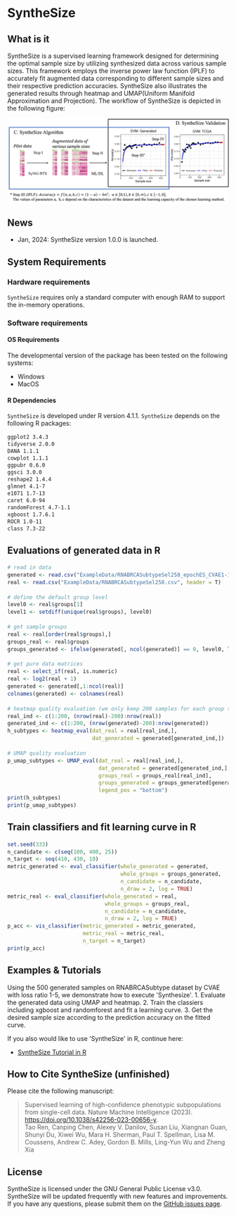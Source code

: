 # SyntheSize

## What is it

SyntheSize is a supervised learning framework designed for determining the optimal sample size by utilizing synthesized data across various sample sizes. This framework employs the inverse power law function (IPLF) to accurately fit augmented data corresponding to different sample sizes and their respective prediction accuracies. SyntheSize also illustrates the generated results through heatmap and UMAP(Uniform Manifold Approximation and Projection). The workflow of SyntheSize is depicted in the following figure:

<p align="center">
  <img src="./pics/synthesize-workflow.jpg" width = "1000" alt="method" align=center />
</p>

## News 
* Jan, 2024: SyntheSize version 1.0.0 is launched.

## System Requirements
### Hardware requirements
`SyntheSize` requires only a standard computer with enough RAM to support the in-memory operations. 

### Software requirements
#### OS Requirements
The developmental version of the package has been tested on the following systems:
+ Windows
+ MacOS
 
  
#### R Dependencies
`SyntheSize` is developed under R version 4.1.1.
`SyntheSize` depends on the following R packages:

    ggplot2 3.4.3
    tidyverse 2.0.0 
    DANA 1.1.1
    cowplot 1.1.1 
    ggpubr 0.6.0
    ggsci 3.0.0
    reshape2 1.4.4
    glmnet 4.1-7
    e1071 1.7-13 
    caret 6.0-94
    randomForest 4.7-1.1
    xgboost 1.7.6.1
    ROCR 1.0-11
    class 7.3-22

## Evaluations of generated data in R
```R
# read in data
generated <- read.csv("ExampleData/RNABRCASubtypeSel258_epochES_CVAE1-150_generated.csv", header = F)
real <- read.csv("ExampleData/RNABRCASubtypeSel258.csv", header = T)

# define the default group level
level0 <- real$groups[1]
level1 <- setdiff(unique(real$groups), level0)

# get sample groups
real <- real[order(real$groups),]
groups_real <- real$groups
groups_generated <- ifelse(generated[, ncol(generated)] == 0, level0, level1)

# get pure data matrices
real <- select_if(real, is.numeric)
real <- log2(real + 1)
generated <- generated[,1:ncol(real)]
colnames(generated) <- colnames(real)

# heatmap quality evaluation (we only keep 200 samples for each group to save runing time)
real_ind <- c(1:200, (nrow(real)-200):nrow(real))
generated_ind <- c(1:200, (nrow(generated)-200):nrow(generated))
h_subtypes <- heatmap_eval(dat_real = real[real_ind,],
                           dat_generated = generated[generated_ind,])

# UMAP quality evaluation
p_umap_subtypes <- UMAP_eval(dat_real = real[real_ind,],
                             dat_generated = generated[generated_ind,],
                             groups_real = groups_real[real_ind],
                             groups_generated = groups_generated[generated_ind],
                             legend_pos = "bottom")
print(h_subtypes)
print(p_umap_subtypes)
```

## Train classifiers and fit learning curve in R
```R
set.seed(333)
n_candidate <- c(seq(100, 400, 25))
n_target <- seq(410, 430, 10)
metric_generated <- eval_classifier(whole_generated = generated,
                                    whole_groups = groups_generated,
                                    n_candidate = n_candidate,
                                    n_draw = 2, log = TRUE)
metric_real <- eval_classifier(whole_generated = real, 
                               whole_groups = groups_real, 
                               n_candidate = n_candidate,
                               n_draw = 2, log = TRUE)
p_acc <- vis_classifier(metric_generated = metric_generated, 
                        metric_real = metric_real,
                        n_target = n_target)
print(p_acc)
```

## Examples & Tutorials
Using the 500 generated samples on RNABRCASubtype dataset by CVAE with loss ratio 1-5, we demonstrate how to execute 'Synthesize'. 1. Evaluate the generated data using UMAP and heatmap. 2. Train the classiers including xgboost and randomforest and fit a learning curve. 3. Get the desired sample size according to the prediction accuracy on the fitted curve. <br>

If you also would like to use 'SyntheSize' in R, continue here:
+ [SyntheSize Tutorial in R](https://github.com/LXQin/SyntheSize/blob/main/SyntheSize/SyntheSizeExample.Rmd)


## How to Cite SyntheSize (unfinished)
Please cite the following manuscript:
>Supervised learning of high-confidence phenotypic subpopulations from single-cell data. Nature Machine Intelligence (2023). https://doi.org/10.1038/s42256-023-00656-y. <br>
Tao Ren, Canping Chen, Alexey V. Danilov, Susan Liu, Xiangnan Guan, Shunyi Du, Xiwei Wu, Mara H. Sherman, Paul T. Spellman, Lisa M. Coussens, Andrew C. Adey, Gordon B. Mills, Ling-Yun Wu and Zheng Xia


## License
SyntheSize is licensed under the GNU General Public License v3.0. <br>
SyntheSize will be updated frequently with new features and improvements. If you have any questions, please submit them on the [GitHub issues page](https://github.com/LXQin/SyntheSize/issues).

